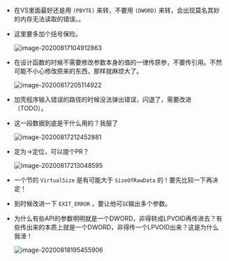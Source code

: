 + 在VS里面最好还是用 `(PBYTE)` 来转，不要用 `(DWORD)` 来转，会出现莫名其妙的内存无法读取的错误。。

+ 这里要多加个括号保险。

  ![image-20200817104912863](https://cdn.jsdelivr.net/gh/smallzhong/picgo-pic-bed@master/image-20200817104912863.png)

+ 在设计函数的时候不需要修改参数本身的值的一律传原参，不要传引用。不然可能不小心修改原来的东西，那样就麻烦大了。

  ![image-20200817205114922](https://cdn.jsdelivr.net/gh/smallzhong/picgo-pic-bed@master/image-20200817205114922.png)

+ 加壳程序输入错误的路径的时候没法弹出错误，闪退了，需要改进（TODO）。

+ 这一段数据到底是干什么用的？我服了

  ![image-20200817212452881](https://cdn.jsdelivr.net/gh/smallzhong/picgo-pic-bed@master/image-20200817212452881.png)

+ 定为->定位，可以提个PR？

  ![image-20200817213048595](https://cdn.jsdelivr.net/gh/smallzhong/picgo-pic-bed@master/image-20200817213048595.png)

+ 一个节的 `VirtualSize` 是有可能大于 `SizeOfRawData` 的！要先比较一下再决定！

+ 到时候改进一下 `EXIT_ERROR` ，要让他可以输出多个参数。

+ 为什么有些API的参数明明就是一个DWORD，非得转成LPVOID再传进去？有些传出来的本质上就是一个DWORD，非得传一个LPVOID出来？这是为什么我淦！

  ![image-20200818195455906](https://cdn.jsdelivr.net/gh/smallzhong/picgo-pic-bed@master/image-20200818195455906.png)